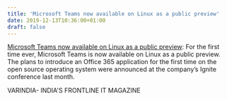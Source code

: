```yaml
---
title: 'Microsoft Teams now available on Linux as a public preview'
date: 2019-12-13T10:36:00+01:00
draft: false
---
```


[Microsoft Teams now available on Linux as a public preview](https://varindia.com/news/microsoft-teams-now-available-on-linux-as-a-public-preview#.XfNbhasqdoc.blogger): For the first time ever, Microsoft Teams is now available on Linux as a public preview. The plans to introduce an Office 365 application for the first time on the open source operating system were announced at the company’s Ignite conference last month.  
  
VARINDIA- INDIA'S FRONTLINE IT MAGAZINE